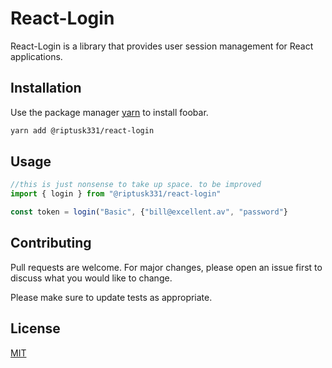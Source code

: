 # React-Login

React-Login is a library that provides user session management for React applications.

## Installation

Use the package manager [yarn](https://yarnpkg.com/) to install foobar.

```bash
yarn add @riptusk331/react-login
```

## Usage

```javascript
//this is just nonsense to take up space. to be improved
import { login } from "@riptusk331/react-login"

const token = login("Basic", {"bill@excellent.av", "password"}
```

## Contributing
Pull requests are welcome. For major changes, please open an issue first to discuss what you would like to change.

Please make sure to update tests as appropriate.

## License
[MIT](https://choosealicense.com/licenses/mit/)